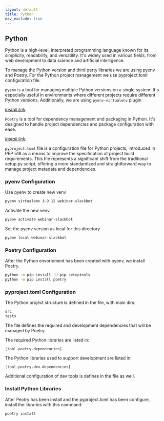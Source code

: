 ```yaml
---
layout: default
title: Python
nav_exclude: true
---
```


## Python

Python is a high-level, interpreted programming language known for its simplicity, readability, and versatility. It's widely used in various fields, from web development to data science and artificial intelligence.

To manage the Python version and third party libraries we are using pyenv and Poetry. For the Python project management we use pyproject.toml configuration file.

`pyenv` is a tool for managing multiple Python versions on a single system. It's especially useful in environments where different projects require different Python versions. Additionally, we are using `pyenv-virtualenv` plugin.

*[Install link](https://realpython.com/intro-to-pyenv/#installing-pyenv)*.

`Poetry` is a tool for dependency management and packaging in Python. It's designed to handle project dependencies and package configuration with ease.

*[Install link](https://python-poetry.org/docs/)*.

`pyproject.toml` file is a configuration file for Python projects, introduced in PEP 518 as a means to improve the specification of project build requirements. This file represents a significant shift from the traditional setup.py script, offering a more standardized and straightforward way to manage project metadata and dependencies.

### pyenv Configuration

Use pyenv to create new venv

```zsh
pyenv virtualenv 3.9.12 webinar-slackbot
```

Activate the new venv

```zsh
pyenv activate webinar-slackbot
```

Set the pyenv version as local for this directory

```zsh
pyenv local webinar-slackbot
```

### Poetry Configuration

After the Python envorioment has been created with pyenv, we install Poetry.

```zsh
python -m pip install -U pip setuptools
python -m pip install poetry
```

### pyproject.toml Configuration

The Python project structure is defined in the file, with main dirs:

```zsh
src
tests
```

The file defines the required and development dependencies that will be managed by Poetry.

The required Python libraries are listed in:

```
[tool.poetry.dependencies]
```

The Python libraries used to support development are listed in:

```
[tool.poetry.dev-dependencies]
```

Additional configuration of dev tools is defines in the file as well.

### Install Python Libraries

After Peotry has been install and the pyproject.toml has been configure, install the libraries with this command:

```zsh
poetry install
```
